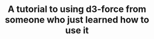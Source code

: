 ---
title: "A tutorial to using d3-force from someone who just learned how to use it"
reroute-url: https://observablehq.com/@ben-tanen/a-tutorial-to-using-d3-force-from-someone-who-just-learned-ho
landing-order: 10|15|3
landing-img:   /assets/img/proj-thumbnails/d3-force.gif
landing-large: false
---